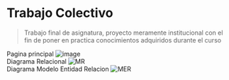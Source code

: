 # Trabajo Colectivo

> Trabajo final de asignatura, proyecto meramente institucional con el fin de poner en practica conocimientos adquiridos durante el curso

Pagina principal
![image](https://github.com/liandd/Colectivo/assets/114973749/95518832-89f1-4447-9844-70af0b5d9495)
<br>
Diagrama Relacional
![MR](https://github.com/liandd/Colectivo/assets/114973749/6f210d2d-02e1-4743-a693-dd0092ec7b58)
<br>
Diagrama Modelo Entidad Relacion
![MER](https://github.com/liandd/Colectivo/assets/114973749/454c6f4c-ce56-4675-8187-1e3d365889eb)
